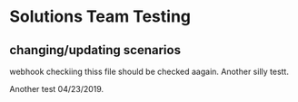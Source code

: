 # Solutions Team Testing

## changing/updating scenarios

webhook checkiing thiss file should be checked aagain. Another silly testt.

Another test 04/23/2019.